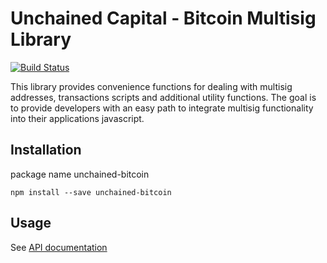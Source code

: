 # Unchained Capital - Bitcoin Multisig Library

[![Build Status](https://travis-ci.com/unchained-capital/unchained-bitcoin.svg?branch=master)](https://travis-ci.com/unchained-capital/unchained-bitcoin)

This library provides convenience functions for dealing with multisig addresses, transactions
scripts and additional utility functions.  The goal is to provide developers with an easy path
to integrate multisig functionality into their applications javascript.

## Installation

package name unchained-bitcoin

```
npm install --save unchained-bitcoin
```

## Usage

See [API documentation](https://unchained-capital.github.io/repoTBD)
